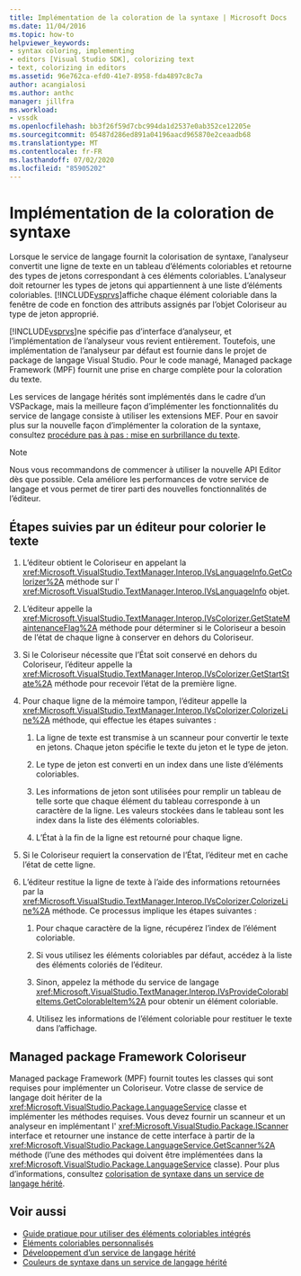 ```yaml
---
title: Implémentation de la coloration de la syntaxe | Microsoft Docs
ms.date: 11/04/2016
ms.topic: how-to
helpviewer_keywords:
- syntax coloring, implementing
- editors [Visual Studio SDK], colorizing text
- text, colorizing in editors
ms.assetid: 96e762ca-efd0-41e7-8958-fda4897c8c7a
author: acangialosi
ms.author: anthc
manager: jillfra
ms.workload:
- vssdk
ms.openlocfilehash: bb3f26f59d7cbc994da1d2537e0ab352ce12205e
ms.sourcegitcommit: 05487d286ed891a04196aacd965870e2ceaadb68
ms.translationtype: MT
ms.contentlocale: fr-FR
ms.lasthandoff: 07/02/2020
ms.locfileid: "85905202"
---
```

# <a name="implementing-syntax-coloring"></a>Implémentation de la coloration de syntaxe
Lorsque le service de langage fournit la colorisation de syntaxe, l’analyseur convertit une ligne de texte en un tableau d’éléments coloriables et retourne des types de jetons correspondant à ces éléments coloriables. L’analyseur doit retourner les types de jetons qui appartiennent à une liste d’éléments coloriables. [!INCLUDE[vsprvs](../../code-quality/includes/vsprvs_md.md)]affiche chaque élément coloriable dans la fenêtre de code en fonction des attributs assignés par l’objet Coloriseur au type de jeton approprié.

 [!INCLUDE[vsprvs](../../code-quality/includes/vsprvs_md.md)]ne spécifie pas d’interface d’analyseur, et l’implémentation de l’analyseur vous revient entièrement. Toutefois, une implémentation de l’analyseur par défaut est fournie dans le projet de package de langage Visual Studio. Pour le code managé, Managed package Framework (MPF) fournit une prise en charge complète pour la coloration du texte.

 Les services de langage hérités sont implémentés dans le cadre d’un VSPackage, mais la meilleure façon d’implémenter les fonctionnalités du service de langage consiste à utiliser les extensions MEF. Pour en savoir plus sur la nouvelle façon d’implémenter la coloration de la syntaxe, consultez [procédure pas à pas : mise en surbrillance du texte](../../extensibility/walkthrough-highlighting-text.md).

> [!NOTE]
> Nous vous recommandons de commencer à utiliser la nouvelle API Editor dès que possible. Cela améliore les performances de votre service de langage et vous permet de tirer parti des nouvelles fonctionnalités de l’éditeur.

## <a name="steps-followed-by-an-editor-to-colorize-text"></a>Étapes suivies par un éditeur pour colorier le texte

1. L’éditeur obtient le Coloriseur en appelant la <xref:Microsoft.VisualStudio.TextManager.Interop.IVsLanguageInfo.GetColorizer%2A> méthode sur l' <xref:Microsoft.VisualStudio.TextManager.Interop.IVsLanguageInfo> objet.

2. L’éditeur appelle la <xref:Microsoft.VisualStudio.TextManager.Interop.IVsColorizer.GetStateMaintenanceFlag%2A> méthode pour déterminer si le Coloriseur a besoin de l’état de chaque ligne à conserver en dehors du Coloriseur.

3. Si le Coloriseur nécessite que l’État soit conservé en dehors du Coloriseur, l’éditeur appelle la <xref:Microsoft.VisualStudio.TextManager.Interop.IVsColorizer.GetStartState%2A> méthode pour recevoir l’état de la première ligne.

4. Pour chaque ligne de la mémoire tampon, l’éditeur appelle la <xref:Microsoft.VisualStudio.TextManager.Interop.IVsColorizer.ColorizeLine%2A> méthode, qui effectue les étapes suivantes :

    1. La ligne de texte est transmise à un scanneur pour convertir le texte en jetons. Chaque jeton spécifie le texte du jeton et le type de jeton.

    2. Le type de jeton est converti en un index dans une liste d’éléments coloriables.

    3. Les informations de jeton sont utilisées pour remplir un tableau de telle sorte que chaque élément du tableau corresponde à un caractère de la ligne. Les valeurs stockées dans le tableau sont les index dans la liste des éléments coloriables.

    4. L’État à la fin de la ligne est retourné pour chaque ligne.

5. Si le Coloriseur requiert la conservation de l’État, l’éditeur met en cache l’état de cette ligne.

6. L’éditeur restitue la ligne de texte à l’aide des informations retournées par la <xref:Microsoft.VisualStudio.TextManager.Interop.IVsColorizer.ColorizeLine%2A> méthode. Ce processus implique les étapes suivantes :

    1. Pour chaque caractère de la ligne, récupérez l’index de l’élément coloriable.

    2. Si vous utilisez les éléments coloriables par défaut, accédez à la liste des éléments coloriés de l’éditeur.

    3. Sinon, appelez la méthode du service de langage <xref:Microsoft.VisualStudio.TextManager.Interop.IVsProvideColorableItems.GetColorableItem%2A> pour obtenir un élément coloriable.

    4. Utilisez les informations de l’élément coloriable pour restituer le texte dans l’affichage.

## <a name="managed-package-framework-colorizer"></a>Managed package Framework Coloriseur
 Managed package Framework (MPF) fournit toutes les classes qui sont requises pour implémenter un Coloriseur. Votre classe de service de langage doit hériter de la <xref:Microsoft.VisualStudio.Package.LanguageService> classe et implémenter les méthodes requises. Vous devez fournir un scanneur et un analyseur en implémentant l' <xref:Microsoft.VisualStudio.Package.IScanner> interface et retourner une instance de cette interface à partir de la <xref:Microsoft.VisualStudio.Package.LanguageService.GetScanner%2A> méthode (l’une des méthodes qui doivent être implémentées dans la <xref:Microsoft.VisualStudio.Package.LanguageService> classe). Pour plus d’informations, consultez [colorisation de syntaxe dans un service de langage hérité](../../extensibility/internals/syntax-colorizing-in-a-legacy-language-service.md).

## <a name="see-also"></a>Voir aussi
- [Guide pratique pour utiliser des éléments coloriables intégrés](../../extensibility/internals/how-to-use-built-in-colorable-items.md)
- [Éléments coloriables personnalisés](../../extensibility/internals/custom-colorable-items.md)
- [Développement d’un service de langage hérité](../../extensibility/internals/developing-a-legacy-language-service.md)
- [Couleurs de syntaxe dans un service de langage hérité](../../extensibility/internals/syntax-colorizing-in-a-legacy-language-service.md)
